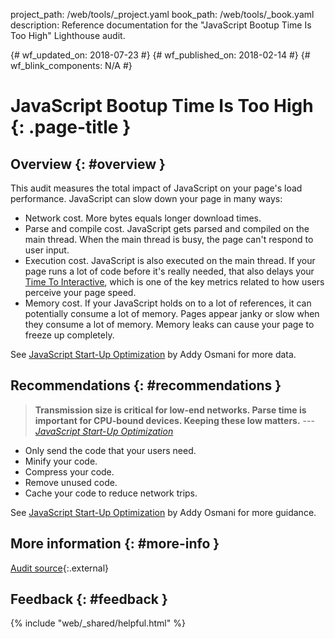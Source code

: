 project_path: /web/tools/_project.yaml
book_path: /web/tools/_book.yaml
description: Reference documentation for the "JavaScript Bootup Time Is Too High" Lighthouse audit.

{# wf_updated_on: 2018-07-23 #}
{# wf_published_on: 2018-02-14 #}
{# wf_blink_components: N/A #}

# JavaScript Bootup Time Is Too High  {: .page-title }

## Overview {: #overview }

This audit measures the total impact of JavaScript on your page's load performance. JavaScript
can slow down your page in many ways:

* Network cost. More bytes equals longer download times.
* Parse and compile cost. JavaScript gets parsed and compiled on the main thread. When the
  main thread is busy, the page can't respond to user input.
* Execution cost. JavaScript is also executed on the main thread. If your page runs a lot of
  code before it's really needed, that also delays your [Time To Interactive][TTI], which
  is one of the key metrics related to how users perceive your page speed.
* Memory cost. If your JavaScript holds on to a lot of references, it can potentially consume a
  lot of memory. Pages appear janky or slow when they consume a lot of memory. Memory leaks
  can cause your page to freeze up completely.

See [JavaScript Start-Up Optimization][AO] by Addy Osmani for more data.

[AO]: /web/fundamentals/performance/optimizing-content-efficiency/javascript-startup-optimization/
[TTI]: /web/tools/lighthouse/audits/time-to-interactive

## Recommendations {: #recommendations }

<blockquote>
  <b>Transmission size is critical for low-end networks. Parse time is important for
  CPU-bound devices. Keeping these low matters.</b> ---
  <cite><a href="/web/fundamentals/performance/optimizing-content-efficiency/javascript-startup-optimization/#conclusions">JavaScript Start-Up Optimization</a></cite>
</blockquote>

* Only send the code that your users need.
* Minify your code.
* Compress your code.
* Remove unused code.
* Cache your code to reduce network trips.

See [JavaScript Start-Up Optimization][N] by Addy Osmani for more guidance.

[N]: /web/fundamentals/performance/optimizing-content-efficiency/javascript-startup-optimization/#network

## More information {: #more-info }

[Audit source][S]{:.external}

[S]: https://github.com/GoogleChrome/lighthouse/blob/master/lighthouse-core/audits/bootup-time.js

## Feedback {: #feedback }

{% include "web/_shared/helpful.html" %}
